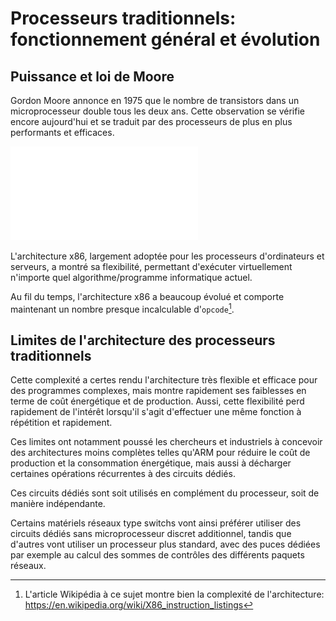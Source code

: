 # Processeurs traditionnels: fonctionnement général et évolution

## Puissance et loi de Moore

Gordon Moore annonce en 1975 que le nombre de transistors dans un microprocesseur double tous les deux ans.
Cette observation se vérifie encore aujourd'hui et se traduit par des processeurs de plus en plus performants et efficaces.

![CC-BY-SA “Wgsimon” @ WikiMedia](./img/moore.pdf)

L'architecture x86, largement adoptée pour les processeurs d'ordinateurs et serveurs, a montré sa flexibilité, permettant d'exécuter virtuellement n'importe quel algorithme/programme informatique actuel.

Au fil du temps, l'architecture x86 a beaucoup évolué et comporte maintenant un nombre presque incalculable d'`opcode`[^opcode].

[^opcode]: L'article Wikipédia à ce sujet montre bien la complexité de l'architecture: <https://en.wikipedia.org/wiki/X86_instruction_listings>


## Limites de l'architecture des processeurs traditionnels

Cette complexité a certes rendu l'architecture très flexible et efficace pour des programmes complexes, mais montre rapidement ses faiblesses en terme de coût énergétique et de production.
Aussi, cette flexibilité perd rapidement de l'intérêt lorsqu'il s'agit d'effectuer une même fonction à répétition et rapidement.

Ces limites ont notamment poussé les chercheurs et industriels à concevoir des architectures moins complètes telles qu'ARM pour réduire le coût de production et la consommation énergétique, mais aussi à décharger certaines opérations récurrentes à des circuits dédiés.

Ces circuits dédiés sont soit utilisés en complément du processeur, soit de manière indépendante.

Certains matériels réseaux type switchs vont ainsi préférer utiliser des circuits dédiés sans microprocesseur discret additionnel, tandis que d'autres vont utiliser un processeur plus standard, avec des puces dédiées par exemple au calcul des sommes de contrôles des différents paquets réseaux.

